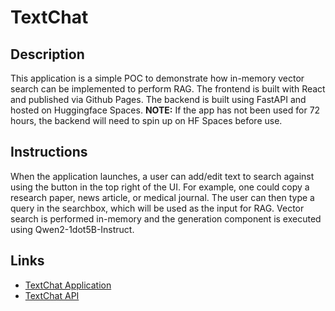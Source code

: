 # TextChat

## Description

This application is a simple POC to demonstrate how in-memory vector search can be implemented to perform RAG.  The frontend is built with React and published via Github Pages.  The backend is built using FastAPI and hosted on Huggingface Spaces.  **NOTE:** If the app has not been used for 72 hours, the backend will need to spin up on HF Spaces before use.

## Instructions

When the application launches, a user can add/edit text to search against using the button in the top right of the UI.  For example, one could copy a research paper, news article, or medical journal.  The user can then type a query in the searchbox, which will be used as the input for RAG.  Vector search is performed in-memory and the generation component is executed using Qwen2-1dot5B-Instruct.

## Links

- [TextChat Application](https://jacob-braun-mn.github.io/textchat/)
- [TextChat API](https://huggingface.co/spaces/jacob-braun-mn/TextChatAPI)
